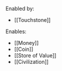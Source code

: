 Enabled by:
- [[Touchstone]]


Enables:
- [[Money]]
- [[Coin]]
- [[Store of Value]]
- [[Civilization]]